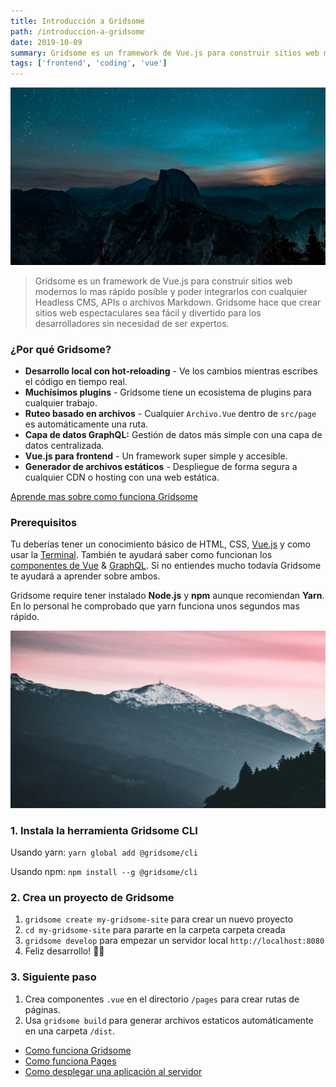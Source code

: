 ```yaml
---
title: Introducción a Gridsome
path: /introduccion-a-gridsome
date: 2019-10-09
summary: Gridsome es un framework de Vue.js para construir sitios web modernos lo mas rápido posible y poder integrarlos con cualquier Headless CMS, APIs o archivos Markdown. Gridsome hace que crear sitios web espectaculares sea fácil y divertido para los desarrolladores sin necesidad de ser expertos.
tags: ['frontend', 'coding', 'vue']
---
```


![background](./images/blog_bg_1.jpg)

> Gridsome es un framework de Vue.js para construir sitios web modernos lo mas rápido posible y poder integrarlos con cualquier Headless CMS, APIs o archivos Markdown. Gridsome hace que crear sitios web espectaculares sea fácil y divertido para los desarrolladores sin necesidad de ser expertos.

### ¿Por qué Gridsome?

- **Desarrollo local con hot-reloading** - Ve los cambios mientras escribes el código en tiempo real.
- **Muchísimos plugins** - Gridsome tiene un ecosistema de plugins para cualquier trabajo.
- **Ruteo basado en archivos** - Cualquier `Archivo.Vue` dentro de `src/page` es automáticamente una ruta.
- **Capa de datos GraphQL:** Gestión de datos más simple con una capa de datos centralizada.
- **Vue.js para frontend** - Un framework super simple y accesible.
- **Generador de archivos estáticos** - Despliegue de forma segura a cualquier CDN o hosting con una web estática.

[Aprende mas sobre como funciona Gridsome](http://gridsome.com)

### Prerequisitos
Tu deberías tener un conocimiento básico de HTML, CSS, [Vue.js](https://vuejs.org) y como usar la [Terminal](https://www.linode.com/docs/tools-reference/tools/using-the-terminal/). También te ayudará saber como funcionan los [componentes de Vue](https://vuejs.org/v2/guide/single-file-components.html) & [GraphQL](https://www.graphql.com/). Si no entiendes mucho todavía Gridsome te ayudará a aprender sobre ambos.

Gridsome require tener instalado **Node.js** y **npm** aunque recomiendan **Yarn**. En lo personal he comprobado que yarn funciona unos segundos mas rápido.

![background](./images/background.jpg)

### 1. Instala la herramienta Gridsome CLI

Usando yarn:
`yarn global add @gridsome/cli`

Usando npm:
`npm install --g @gridsome/cli`

### 2. Crea un proyecto de Gridsome

1. `gridsome create my-gridsome-site` para crear un nuevo proyecto
2. `cd my-gridsome-site` para pararte en la carpeta carpeta creada
3. `gridsome develop` para empezar un servidor local `http://localhost:8080`
4. Feliz desarrollo! 🎉🙌

### 3. Siguiente paso

1. Crea componentes `.vue` en el directorio `/pages` para crear rutas de páginas.
2. Usa `gridsome build` para generar archivos estaticos automáticamente en una carpeta `/dist`.


- [Como funciona Gridsome](/docs/how-it-works)
- [Como funciona Pages](/docs/pages)
- [Como desplegar una aplicación al servidor](/docs/deployment)

